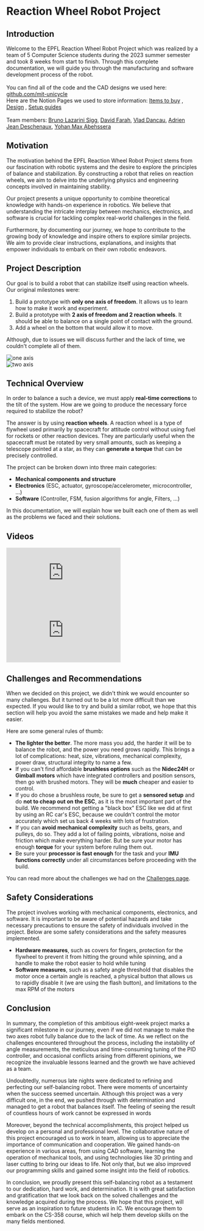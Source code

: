 # Reaction Wheel Robot Project

## Introduction
<section class="introduction">
    Welcome to the EPFL Reaction Wheel Robot Project which was realized by a team of 5 Computer Science students during the 2023 summer semester and took 8 weeks from start to finish. 
    Through this complete documentation, we will guide you through the manufacturing and software development process of the robot. <br><br>
    You can find all of the code and the CAD designs we used here: <a href="https://github.com/mit-unicycle ">github.com/mit-unicycle</a> </br>
    Here are the Notion Pages we used to store information: 
        <a href="https://summer-espadrille-b76.notion.site/Items-to-buy-a39584837b4b4c01937789933fe2feb7" target="_blank">Items to buy</a> ,
        <a href="https://summer-espadrille-b76.notion.site/373cf709cd534d39bf88407b930a165b?v=a52da7a304df4a25abab6df019da81b1" target="_blank">Design</a> , 
        <a href="https://summer-espadrille-b76.notion.site/b2048f4cb776428da3f5c4c3cff9b32a?v=64331302bfdf44a6abfef367b66ab922" target="_blank">Setup guides</a> <br><br>
    Team members:
        <a href="https://people.epfl.ch/bruno.lazarinisigg" target="_blank">Bruno Lazarini Sigg</a>, 
        <a href="https://www.linkedin.com/in/david-farah-21803724a" target="_blank">David Farah</a>, 
        <a href="https://www.linkedin.com/in/vladdancau" target="_blank">Vlad Dancau</a>, 
        <a href="https://people.epfl.ch/adrien.deschenaux" target="_blank">Adrien Jean Deschenaux</a>, 
        <a href="https://people.epfl.ch/yohan.abehssera" target="_blank">Yohan Max Abehssera</a> <br>
</section>

## Motivation
The motivation behind the EPFL Reaction Wheel Robot Project stems from our fascination with robotic systems and the desire to explore the principles of balance and stabilization. 
By constructing a robot that relies on reaction wheels, we aim to delve into the underlying physics and engineering concepts involved in maintaining stability.

Our project presents a unique opportunity to combine theoretical knowledge with hands-on experience in robotics. 
We believe that understanding the intricate interplay between mechanics, electronics, and software is crucial 
for tackling complex real-world challenges in the field.

Furthermore, by documenting our journey, we hope to contribute to the growing body of knowledge and inspire others to explore similar projects.
We aim to provide clear instructions, explanations, and insights that empower individuals to embark on their own robotic endeavors.

## Project Description
Our goal is to build a robot that can stabilize itself using reaction wheels. 
Our original milestones were:

1. Build a prototype with **only one axis of freedom**. It allows us to learn how to make it work and experiment.</li>
2. Build a prototype with **2 axis of freedom and 2 reaction wheels**. It should be able to balance on a single point of contact with the ground.</li>
3. Add a wheel on the bottom that would allow it to move.

Although, due to issues we will discuss further and the lack of time, we couldn't complete all of them.



<section class="images">
    <div class="image_container">
        <img src="images/Home_page/oneaxis_centered.png" alt="one axis">
    </div>
    <div class="image_container">
        <img src="images/Home_page/twoaxis_centered.jpg" alt="two axis">
    </div>
</section>

## Technical Overview
In order to balance a such a device, we must apply **real-time corrections** to the tilt of the system. How are we going to produce the necessary force required to stabilize the robot? 

The answer is by using **reaction wheels**. A reaction wheel is a type of flywheel used primarily by spacecraft for attitude control without using fuel for rockets or other reaction devices. 
They are particularly useful when the spacecraft must be rotated by very small amounts, such as keeping a telescope pointed at a star, as they can **generate a torque** that can be precisely controlled.

The project can be broken down into three main categories: 

- **Mechanical components and structure**
- **Electronics** (ESC, actuator, gyroscope/accelerometer, microcontroller, ...)
- **Software** (Controller, FSM, fusion algorithms for angle, Filters, ...)

In this documentation, we will explain how we built each one of them as well as the problems we faced and their solutions.


## Videos
<section class="videos">
    <iframe src="https://www.youtube.com/embed/pNNj_DhVxd4?rel=0" title="YouTube video player" frameborder="0" allow="accelerometer; autoplay; clipboard-write; encrypted-media; gyroscope; picture-in-picture; web-share" allowfullscreen></iframe>
    <iframe src="https://www.youtube.com/embed/wxip89MBbew?rel=0" title="Self-balancing Robot on Two Axes" frameborder="0" allow="accelerometer; autoplay; clipboard-write; encrypted-media; gyroscope; picture-in-picture; web-share" allowfullscreen></iframe>
</section>

## Challenges and Recommendations
When we decided on this project, we didn't think we would encounter so many challenges. But it turned out to be a lot more difficult than we expected.
If you would like to try and build a similar robot, we hope that this section will help you avoid the same mistakes we made and help make it easier. 

Here are some general rules of thumb:

- **The lighter the better**. The more mass you add, the harder it will be to balance the robot, and the power you need grows rapidly. This brings a lot of complications: heat, size, vibrations, mechanical complexity, power draw, structural integrity to name a few.
- If you can't find affordable **brushless options** such as the **Nidec24H** or **Gimball motors** which have integrated controllers and position sensors, then go with brushed motors. They will be **much** cheaper and easier to control.
- If you do chose a brushless route, be sure to get a **sensored setup** and do **not to cheap out on the ESC**, as it is the most important part of the build. We recommend not getting a "black box" ESC like we did at first by using an RC car's ESC, because we couldn't control the motor accurately which set us back 4 weeks with lots of frustration.
- If you can **avoid mechanical complexity** such as belts, gears, and pulleys, do so. They add a lot of failing points, vibrations, noise and friction which make everything harder. But be sure your motor has enough **torque** for your system before ruling them out.
- Be sure your **processor is fast enough** for the task and your **IMU functions correctly** under all circumstances before proceeding with the build.

You can read more about the challenges we had on the [Challenges page](process/challenges).
## Safety Considerations
The project involves working with mechanical components, electronics, and software. 
It is important to be aware of potential hazards and take necessary precautions to ensure the safety of individuals involved in the project. 
Below are some safety considerations and the safety measures implemented.

- **Hardware measures**, such as covers for fingers, protection for the flywheel to prevent it from hitting the ground while spinning, and a handle to make the robot easier to hold while tuning
- **Software measures**, such as a safety angle threshold that disables the motor once a certain angle is reached, a physical button that allows us to rapidly disable it (we are using the flash button), and limitations to the max RPM of the motors


## Conclusion
In summary, the completion of this ambitious eight-week project marks a significant milestone in our journey, even if we did not manage to make the two axes robot fully balance due to the lack of time. As we reflect on the challenges encountered throughout the process, including the instability of angle measurements, the meticulous and time-consuming tuning of the PID controller, and occasional conflicts arising from different opinions, we recognize the invaluable lessons learned and the growth we have achieved as a team.

Undoubtedly, numerous late nights were dedicated to refining and perfecting our self-balancing robot. There were moments of uncertainty when the success seemed uncertain. Although this project was a very difficult one, in the end, we pushed through with determination and managed to get a robot that balances itself. The feeling of seeing the result of countless hours of work cannot be expressed in words 

Moreover, beyond the technical accomplishments, this project helped us develop on a personal and professional level. The collaborative nature of this project encouraged us to work in team, allowing us to appreciate the importance of communication and cooperation. We gained hands-on experience in various areas, from using CAD software, learning the operation of mechanical tools, and using technologies like 3D printing and laser cutting to bring our ideas to life. Not only that, but we also improved our programming skills and gained some insight into the field of robotics.

In conclusion, we proudly present this self-balancing robot as a testament to our dedication, hard work, and determination. It is with great satisfaction and gratification that we look back on the solved challenges and the knowledge acquired during the process. We hope that this project, will serve as an inspiration to future students in IC. We encourage them to embark on the CS-358 course, which wil help them develop skills on the many fields mentioned.